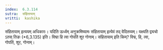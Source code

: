 ```yaml
---
index:  6.3.114
sutra:  संहितायाम्
vritti:  kashika 
---
```


संहितायाम् इत्ययम् अधिकारः। यदिति ऊर्ध्वम् अनुक्रमिष्यामः संहितायाम् इत्येवं तद् वेदितव्यम्। वक्ष्यति द्व्यचो ऽतस् तिङः (*6,3.135) इति। विद्मा हि त्वा गोपतिं शूर गोनाम्। संहितायाम् इति किम्? विद्म, हि, त्वा, गोपतिं, शूर, गोनाम्।

